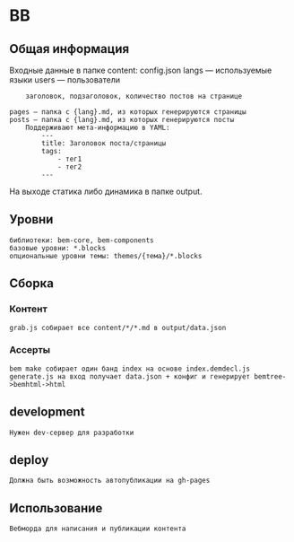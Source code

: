 # BB

## Общая информация

Входные данные в папке content:
    config.json
        langs — используемые языки
        users — пользователи

        заголовок, подзаголовок, количество постов на странице

    pages — папка с {lang}.md, из которых генерируются страницы
    posts — папка с {lang}.md, из которых генерируются посты
        Поддерживают мета-информацию в YAML:
            ---
            title: Заголовок поста/страницы
            tags:
                - тег1
                - тег2
            ---

На выходе статика либо динамика в папке output.

## Уровни
    библиотеки: bem-core, bem-components
    базовые уровни: *.blocks
    опциональные уровни темы: themes/{тема}/*.blocks

## Сборка

### Контент
    grab.js собирает все content/*/*.md в output/data.json
### Ассерты
    bem make собирает один банд index на основе index.demdecl.js
    generate.js на вход получает data.json + конфиг и генерирует bemtree->bemhtml->html

## development
    Нужен dev-сервер для разработки

## deploy
    Должна быть возможность автопубликации на gh-pages

## Использование
    Вебморда для написания и публикации контента

